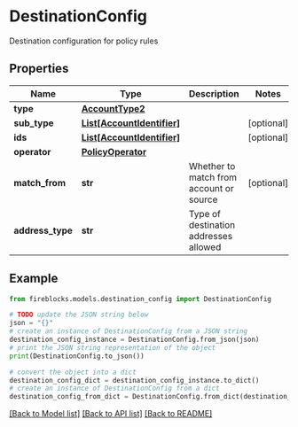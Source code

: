 # DestinationConfig

Destination configuration for policy rules

## Properties

Name | Type | Description | Notes
------------ | ------------- | ------------- | -------------
**type** | [**AccountType2**](AccountType2.md) |  | 
**sub_type** | [**List[AccountIdentifier]**](AccountIdentifier.md) |  | [optional] 
**ids** | [**List[AccountIdentifier]**](AccountIdentifier.md) |  | [optional] 
**operator** | [**PolicyOperator**](PolicyOperator.md) |  | 
**match_from** | **str** | Whether to match from account or source | [optional] 
**address_type** | **str** | Type of destination addresses allowed | 

## Example

```python
from fireblocks.models.destination_config import DestinationConfig

# TODO update the JSON string below
json = "{}"
# create an instance of DestinationConfig from a JSON string
destination_config_instance = DestinationConfig.from_json(json)
# print the JSON string representation of the object
print(DestinationConfig.to_json())

# convert the object into a dict
destination_config_dict = destination_config_instance.to_dict()
# create an instance of DestinationConfig from a dict
destination_config_from_dict = DestinationConfig.from_dict(destination_config_dict)
```
[[Back to Model list]](../README.md#documentation-for-models) [[Back to API list]](../README.md#documentation-for-api-endpoints) [[Back to README]](../README.md)


